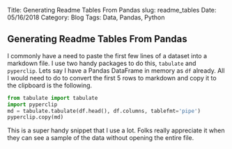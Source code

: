 Title: Generating Readme Tables From Pandas
slug: readme_tables
Date: 05/16/2018
Category: Blog
Tags: Data, Pandas, Python

## Generating Readme Tables From Pandas

I commonly have a need to paste the first few lines of a dataset into a markdown file.  I use two handy packages to do this, ```tabulate``` and ```pyperclip```.  Lets say I have a Pandas DataFrame in memory as ```df``` already.  All I would need to do to convert the first 5 rows to markdown and copy it to the clipboard is the following.

```Python
from tabulate import tabulate
import pyperclip
md = tabulate.tabulate(df.head(), df.columns, tablefmt='pipe')
pyperclip.copy(md)
```


This is a super handy snippet that I use a lot.  Folks really appreciate it when they can see a sample of the data without opening the entire file.